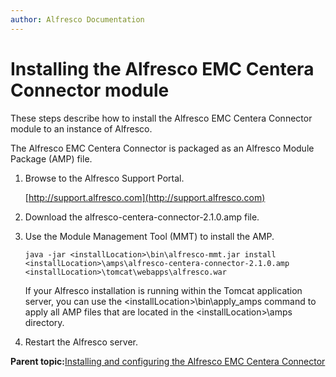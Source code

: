 ```yaml
---
author: Alfresco Documentation
---
```


# Installing the Alfresco EMC Centera Connector module

These steps describe how to install the Alfresco EMC Centera Connector module to an instance of Alfresco.

The Alfresco EMC Centera Connector is packaged as an Alfresco Module Package \(AMP\) file.

1.  Browse to the Alfresco Support Portal.

    [http://support.alfresco.com](http://support.alfresco.com)

2.  Download the alfresco-centera-connector-2.1.0.amp file.

3.  Use the Module Management Tool \(MMT\) to install the AMP.

    `java -jar <installLocation>\bin\alfresco-mmt.jar install <installLocation>\amps\alfresco-centera-connector-2.1.0.amp <installLocation>\tomcat\webapps\alfresco.war`

    If your Alfresco installation is running within the Tomcat application server, you can use the <installLocation\>\\bin\\apply\_amps command to apply all AMP files that are located in the <installLocation\>\\amps directory.

4.  Restart the Alfresco server.


**Parent topic:**[Installing and configuring the Alfresco EMC Centera Connector](../concepts/centera-intro.md)

